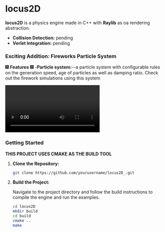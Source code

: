 # locus2D
**locus2D** is a  physics engine made in C++ with **Raylib** as oa rendering abstraction.


- **Collision Detection:** pending
- **Verlet Integration:** pending

### Exciting Addition: Fireworks Particle System

🎆 **Features** 🎆
-**Particle system:**--a particle system with configurable rules on the generation speed, age of particles as well as  damping ratio. Check out the firework simulations using this system

  ![Fireworks Demo](./demo_videos/fireworks.webm)  

### Getting Started
**THIS PROJECT USES CMAKE AS THE BUILD TOOL**
1. **Clone the Repository:**

    ```bash
    git clone https://github.com/yourusername/locus2D_.git
    ```

2. **Build the Project:**

    Navigate to the project directory and follow the build instructions to compile the engine and run the examples.

    ```bash
    cd locus2D
    mkdir build
    cd build
    cmake ..
    make
    ```

